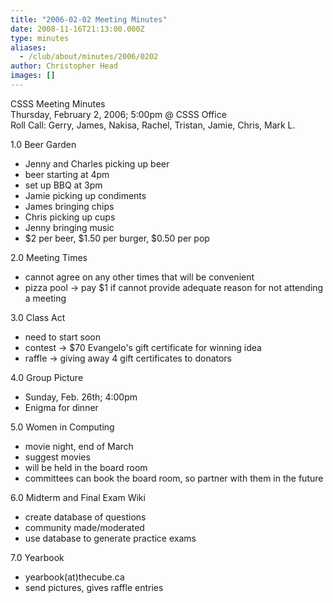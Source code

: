 ```yaml
---
title: "2006-02-02 Meeting Minutes"
date: 2008-11-16T21:13:00.000Z
type: minutes
aliases:
  - /club/about/minutes/2006/0202
author: Christopher Head
images: []
---
```


CSSS Meeting Minutes  
Thursday, February 2, 2006; 5:00pm @ CSSS Office  
Roll Call: Gerry, James, Nakisa, Rachel, Tristan, Jamie, Chris, Mark L.

1.0 Beer Garden

*   Jenny and Charles picking up beer
*   beer starting at 4pm
*   set up BBQ at 3pm
*   Jamie picking up condiments
*   James bringing chips
*   Chris picking up cups
*   Jenny bringing music
*   $2 per beer, $1.50 per burger, $0.50 per pop

2.0 Meeting Times

*   cannot agree on any other times that will be convenient
*   pizza pool -> pay $1 if cannot provide adequate reason for not attending a meeting

3.0 Class Act

*   need to start soon
*   contest -> $70 Evangelo's gift certificate for winning idea
*   raffle -> giving away 4 gift certificates to donators

4.0 Group Picture

*   Sunday, Feb. 26th; 4:00pm
*   Enigma for dinner

5.0 Women in Computing

*   movie night, end of March
*   suggest movies
*   will be held in the board room
*   committees can book the board room, so partner with them in the future

6.0 Midterm and Final Exam Wiki

*   create database of questions
*   community made/moderated
*   use database to generate practice exams

7.0 Yearbook

*   yearbook(at)thecube.ca
*   send pictures, gives raffle entries
